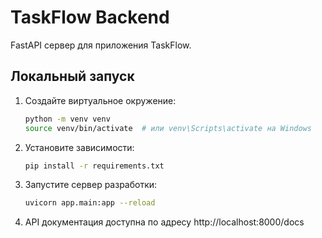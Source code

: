 # TaskFlow Backend

FastAPI сервер для приложения TaskFlow.

## Локальный запуск

1. Создайте виртуальное окружение:
   ```bash
   python -m venv venv
   source venv/bin/activate  # или venv\Scripts\activate на Windows
   ```

2. Установите зависимости:
   ```bash
   pip install -r requirements.txt
   ```

3. Запустите сервер разработки:
   ```bash
   uvicorn app.main:app --reload
   ```

4. API документация доступна по адресу http://localhost:8000/docs
